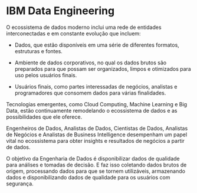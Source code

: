 # IBM Data Engineering

O ecossistema de dados moderno inclui uma rede de entidades interconectadas e em constante evolução que incluem:

- Dados, que estão disponíveis em uma série de diferentes formatos, estruturas e fontes.

- Ambiente de dados corporativos, no qual os dados brutos são preparados para que possam ser organizados, limpos e otimizados para uso pelos usuários finais.

- Usuários finais, como partes interessadas de negócios, analistas e programadores que consomem dados para várias finalidades.

Tecnologias emergentes, como Cloud Computing, Machine Learning e Big Data, estão continuamente remodelando o ecossistema de dados e as possibilidades que ele oferece.

Engenheiros de Dados, Analistas de Dados, Cientistas de Dados, Analistas de Negócios e Analistas de Business Intelligence desempenham um papel vital no ecossistema para obter insights e resultados de negócios a partir de dados.

O objetivo da Engenharia de Dados é disponibilizar dados de qualidade para análises e tomadas de decisão. E faz isso coletando dados brutos de origem, processando dados para que se tornem utilizáveis, armazenando dados e disponibilizando dados de qualidade para os usuários com segurança.
